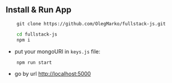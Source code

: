 ## Install & Run App

```git
    git clone https://github.com/OlegMarko/fullstack-js.git
```

```bash
    cd fullstack-js
    npm i
```

- put your mongoURI in `keys.js` file:


```bash
    npm run start
```

- go by url [http://localhost:5000](http://localhost:5000)

